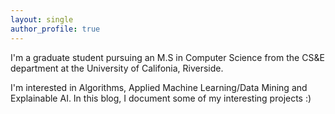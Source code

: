 ```yaml
---
layout: single
author_profile: true
---
```


I'm a graduate student pursuing an M.S in Computer Science from the CS&E department at the University of Califonia, Riverside.

I'm interested in Algorithms, Applied Machine Learning/Data Mining and Explainable AI. In this blog, I document some of my interesting projects :)
